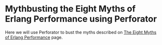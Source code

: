 Mythbusting the Eight Myths of Erlang Performance using Perforator
======

Here we will use Perforator to bust the myths described on
[The Eight Myths of Erlang
Performance](http://www.erlang.org/documentation/doc-5.8/doc/efficiency_guide/myths.html)
page.
